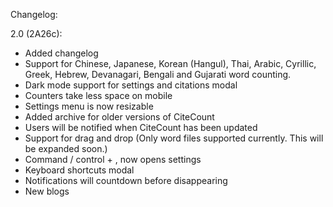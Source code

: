 Changelog:

2.0 (2A26c): 
- Added changelog
- Support for Chinese, Japanese, Korean (Hangul), Thai, Arabic, Cyrillic, Greek, Hebrew, Devanagari, Bengali and Gujarati word counting.
- Dark mode support for settings and citations modal
- Counters take less space on mobile
- Settings menu is now resizable
- Added archive for older versions of CiteCount
- Users will be notified when CiteCount has been updated
- Support for drag and drop (Only word files supported currently. This will be expanded soon.)
- Command / control + , now opens settings
- Keyboard shortcuts modal
- Notifications will countdown before disappearing
- New blogs

